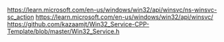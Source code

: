 https://learn.microsoft.com/en-us/windows/win32/api/winsvc/ns-winsvc-sc_action
https://learn.microsoft.com/en-us/windows/win32/api/winsvc/
https://github.com/kazaamjt/Win32_Service-CPP-Template/blob/master/Win32_Service.h